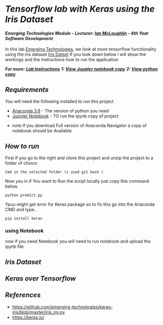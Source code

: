 # **_Tensorflow lab with Keras using the Iris Dataset_**
#### *Emerging Technologies Module - Lecturer: [Ian McLoughlin](ianmcloughlin.github.io) - 4th Year Software Development*
In this lab  [Emerging Technologies](https://github.com/emerging-technologies/emerging-technologies.github.io/blob/master/problems/tensorflow.md), we look at more tensorflow functionality using the iris dataset [Iris Datset](https://en.wikipedia.org/wiki/Iris_flower_data_set) if you look down below i will show the workings and the instructions how to run the application 

**_For more: [Lab Instructions](https://emerging-technologies.github.io/problems/project.html)_**
**_1: [View Juypter notebook copy](https://github.com/heanuea/Tensorflow/blob/master/TensorflowLab.ipynb)_**
**_2: [View python copy](https://github.com/heanuea/Tensorflow/blob/master/predict.py)_**

## **_Requirements_** 
You will need the following installed to run this project 
* [Anaconda 3.6](https://anaconda.org/anaconda/python) - The version of python you need 
* [Jupyter Notebook](http://jupyter.org) - TO run the ipynb copy of project 
- note if you download Full version of Anaconda Navigator a copy of notebook should be Available 

## **_How to run_** 
First if you go to the right and clone this project and unzip the project to a folder of choice.
```
Cmd in the selected folder (i used git bash )
```
Now you in if You want to Run the script locally just copy this command below. 
```
python predict.py 
```
Ypuu might get error for Keras package so to fix this go into the Anaconda CMD and type..
```
pip install keras 
```
### using Notebook 
now if you need Notebook you will need to run notebook and upload the ipynb file 
## **_Iris Dataset_**
## **_Keras over Tensorflow_**

## **_References_**
- https://github.com/emerging-technologies/keras-iris/blob/master/iris_nn.py
- https://keras.io/
